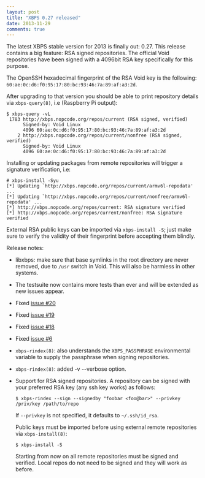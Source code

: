 ```yaml
---
layout: post
title: "XBPS 0.27 released"
date: 2013-11-29
comments: true
---
```


The latest XBPS stable version for 2013 is finally out: 0.27. This release contains
a big feature: RSA signed repositories. The official Void repositories have been
signed with a 4096bit RSA key specifically for this purpose.

The OpenSSH hexadecimal fingerprint of the RSA Void key is the following:
`60:ae:0c:d6:f0:95:17:80:bc:93:46:7a:89:af:a3:2d`.

After upgrading to that version you should be able to print repository details
via `xbps-query(8)`, i.e (Raspberry Pi output):


```
$ xbps-query -vL
 1783 http://xbps.nopcode.org/repos/current (RSA signed, verified)
      Signed-by: Void Linux
      4096 60:ae:0c:d6:f0:95:17:80:bc:93:46:7a:89:af:a3:2d
    2 http://xbps.nopcode.org/repos/current/nonfree (RSA signed, verified)
      Signed-by: Void Linux
      4096 60:ae:0c:d6:f0:95:17:80:bc:93:46:7a:89:af:a3:2d
```

Installing or updating packages from remote repositories will trigger a signature
verification, i.e:

```
# xbps-install -Syu
[*] Updating `http://xbps.nopcode.org/repos/current/armv6l-repodata' ...
[*] Updating `http://xbps.nopcode.org/repos/current/nonfree/armv6l-repodata' ...
[*] http://xbps.nopcode.org/repos/current: RSA signature verified
[*] http://xbps.nopcode.org/repos/current/nonfree: RSA signature verified
```

External RSA public keys can be imported via `xbps-install -S`; just make sure to verify
the validity of their fingerprint before accepting them blindly.

Release notes:

 - libxbps: make sure that base symlinks in the root directory are never removed,
   due to `/usr` switch in Void. This will also be harmless in other systems.

 - The testsuite now contains more tests than ever and will be extended as new
   issues appear.

 - Fixed [issue #20](https://github.com/voidlinux/xbps/issues/20)

 - Fixed [issue #19](https://github.com/voidlinux/xbps/issues/19)

 - Fixed [issue #18](https://github.com/voidlinux/xbps/issues/18)

 - Fixed [issue #6](https://github.com/voidlinux/xbps/issues/6)

 - `xbps-rindex(8)`: also understands the `XBPS_PASSPHRASE` environmental variable to
   supply the passphrase when signing repositories.

 - `xbps-rindex(8)`: added -v --verbose option.

 - Support for RSA signed repositories. A repository can be signed with your
   preferred RSA key (any ssh key works) as follows:

      `$ xbps-rindex --sign --signedby "foobar <foo@bar>" --privkey /priv/key /path/to/repo`

   If `--privkey` is not specified, it defaults to `~/.ssh/id_rsa`.

   Public keys must be imported before using external remote repositories via `xbps-install(8)`:

      `$ xbps-install -S`

   Starting from now on all remote repositories must be signed and verified.
   Local repos do not need to be signed and they will work as before.
